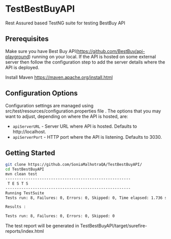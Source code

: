 # TestBestBuyAPI
Rest Assured based TestNG suite for testing BestBuy API

## Prerequisites

Make sure you have Best Buy API(https://github.com/BestBuy/api-playground) running on your local. 
If the API is hosted on some external server then follow the configuration step to add the server details where the API is deployed.

Install Maven
https://maven.apache.org/install.html

## Configuration Options

Configuration settings are managed using src/test/resources/configuration.properties file . 
The options that you may want to adjust, depending on where the API is hosted, are:
* `apiServerURL`  -  Server URL where API is hosted. Defaults to http://localhost.
* `apiServerPort` -  HTTP port where the API is listening. Defaults to 3030.

## Getting Started

```bash
git clone https://github.com/SoniaMalhotraQA/TestBestBuyAPI/
cd TestBestBuyAPI
mvn clean test
-------------------------------------------------------
 T E S T S
-------------------------------------------------------
Running TestSuite
Tests run: 8, Failures: 0, Errors: 0, Skipped: 0, Time elapsed: 1.736 sec - in TestSuite

Results :

Tests run: 8, Failures: 0, Errors: 0, Skipped: 0
```
The test report will be generated in TestBestBuyAPI/target/surefire-reports/index.html


